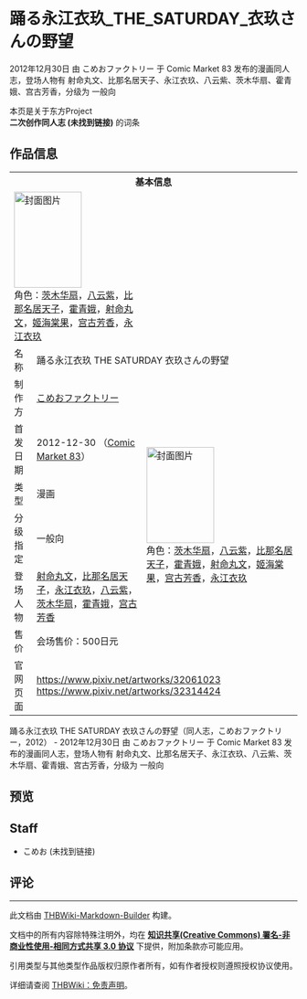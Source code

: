 # 踊る永江衣玖_THE_SATURDAY_衣玖さんの野望

<!-- source html: G:\repos\THBWiki-Markdown-Builder\THBWikiMarkdown\Temp\main\c\cb\ns0%3A%E8%B8%8A%E3%82%8B%E6%B0%B8%E6%B1%9F%E8%A1%A3%E7%8E%96_THE_SATURDAY_%E8%A1%A3%E7%8E%96%E3%81%95%E3%82%93%E3%81%AE%E9%87%8E%E6%9C%9B.html -->

2012年12月30日 由 こめおファクトリー 于 Comic Market 83 发布的漫画同人志，登场人物有 射命丸文、比那名居天子、永江衣玖、八云紫、茨木华扇、霍青娥、宫古芳香，分级为 一般向

本页是关于东方Project  
 **二次创作同人志 (未找到链接)** 的词条
## 作品信息

<table><tbody><tr><th colspan="3">基本信息</th></tr><tr><td class="cover-artwork-mobile" colspan="2"><a href="./文件-踊る永江衣玖_THE_SATURDAY_衣玖さんの野望封面.jpg.md" class="image" title="封面图片"><img alt="封面图片" src="https://upload.thwiki.cc/thumb/7/78/%E8%B8%8A%E3%82%8B%E6%B0%B8%E6%B1%9F%E8%A1%A3%E7%8E%96_THE_SATURDAY_%E8%A1%A3%E7%8E%96%E3%81%95%E3%82%93%E3%81%AE%E9%87%8E%E6%9C%9B%E5%B0%81%E9%9D%A2.jpg/118px-%E8%B8%8A%E3%82%8B%E6%B0%B8%E6%B1%9F%E8%A1%A3%E7%8E%96_THE_SATURDAY_%E8%A1%A3%E7%8E%96%E3%81%95%E3%82%93%E3%81%AE%E9%87%8E%E6%9C%9B%E5%B0%81%E9%9D%A2.jpg" decoding="async" loading="lazy" width="118" height="168" srcset="https://upload.thwiki.cc/thumb/7/78/%E8%B8%8A%E3%82%8B%E6%B0%B8%E6%B1%9F%E8%A1%A3%E7%8E%96_THE_SATURDAY_%E8%A1%A3%E7%8E%96%E3%81%95%E3%82%93%E3%81%AE%E9%87%8E%E6%9C%9B%E5%B0%81%E9%9D%A2.jpg/178px-%E8%B8%8A%E3%82%8B%E6%B0%B8%E6%B1%9F%E8%A1%A3%E7%8E%96_THE_SATURDAY_%E8%A1%A3%E7%8E%96%E3%81%95%E3%82%93%E3%81%AE%E9%87%8E%E6%9C%9B%E5%B0%81%E9%9D%A2.jpg 1.5x, https://upload.thwiki.cc/thumb/7/78/%E8%B8%8A%E3%82%8B%E6%B0%B8%E6%B1%9F%E8%A1%A3%E7%8E%96_THE_SATURDAY_%E8%A1%A3%E7%8E%96%E3%81%95%E3%82%93%E3%81%AE%E9%87%8E%E6%9C%9B%E5%B0%81%E9%9D%A2.jpg/237px-%E8%B8%8A%E3%82%8B%E6%B0%B8%E6%B1%9F%E8%A1%A3%E7%8E%96_THE_SATURDAY_%E8%A1%A3%E7%8E%96%E3%81%95%E3%82%93%E3%81%AE%E9%87%8E%E6%9C%9B%E5%B0%81%E9%9D%A2.jpg 2x" data-file-width="361" data-file-height="512"></a><div class="cover-char">角色：<a href="./茨木华扇.md" title="茨木华扇">茨木华扇</a>，<a href="./八云紫.md" title="八云紫">八云紫</a>，<a href="./比那名居天子.md" title="比那名居天子">比那名居天子</a>，<a href="./霍青娥.md" title="霍青娥">霍青娥</a>，<a href="./射命丸文.md" title="射命丸文">射命丸文</a>，<a href="./姬海棠果.md" title="姬海棠果">姬海棠果</a>，<a href="./宫古芳香.md" title="宫古芳香">宫古芳香</a>，<a href="./永江衣玖.md" title="永江衣玖">永江衣玖</a></div></td>
</tr><tr><td class="label">名称</td><td colspan="2"> 踊る永江衣玖 THE SATURDAY 衣玖さんの野望 </td></tr><tr><td class="label">制作方</td><td><a href="./こめおファクトリー.md" title="こめおファクトリー">こめおファクトリー</a></td><td class="cover-artwork" rowspan="6" style="min-width:168px;"><a href="./文件-踊る永江衣玖_THE_SATURDAY_衣玖さんの野望封面.jpg.md" class="image" title="封面图片"><img alt="封面图片" src="https://upload.thwiki.cc/thumb/7/78/%E8%B8%8A%E3%82%8B%E6%B0%B8%E6%B1%9F%E8%A1%A3%E7%8E%96_THE_SATURDAY_%E8%A1%A3%E7%8E%96%E3%81%95%E3%82%93%E3%81%AE%E9%87%8E%E6%9C%9B%E5%B0%81%E9%9D%A2.jpg/118px-%E8%B8%8A%E3%82%8B%E6%B0%B8%E6%B1%9F%E8%A1%A3%E7%8E%96_THE_SATURDAY_%E8%A1%A3%E7%8E%96%E3%81%95%E3%82%93%E3%81%AE%E9%87%8E%E6%9C%9B%E5%B0%81%E9%9D%A2.jpg" decoding="async" loading="lazy" width="118" height="168" srcset="https://upload.thwiki.cc/thumb/7/78/%E8%B8%8A%E3%82%8B%E6%B0%B8%E6%B1%9F%E8%A1%A3%E7%8E%96_THE_SATURDAY_%E8%A1%A3%E7%8E%96%E3%81%95%E3%82%93%E3%81%AE%E9%87%8E%E6%9C%9B%E5%B0%81%E9%9D%A2.jpg/178px-%E8%B8%8A%E3%82%8B%E6%B0%B8%E6%B1%9F%E8%A1%A3%E7%8E%96_THE_SATURDAY_%E8%A1%A3%E7%8E%96%E3%81%95%E3%82%93%E3%81%AE%E9%87%8E%E6%9C%9B%E5%B0%81%E9%9D%A2.jpg 1.5x, https://upload.thwiki.cc/thumb/7/78/%E8%B8%8A%E3%82%8B%E6%B0%B8%E6%B1%9F%E8%A1%A3%E7%8E%96_THE_SATURDAY_%E8%A1%A3%E7%8E%96%E3%81%95%E3%82%93%E3%81%AE%E9%87%8E%E6%9C%9B%E5%B0%81%E9%9D%A2.jpg/237px-%E8%B8%8A%E3%82%8B%E6%B0%B8%E6%B1%9F%E8%A1%A3%E7%8E%96_THE_SATURDAY_%E8%A1%A3%E7%8E%96%E3%81%95%E3%82%93%E3%81%AE%E9%87%8E%E6%9C%9B%E5%B0%81%E9%9D%A2.jpg 2x" data-file-width="361" data-file-height="512"></a><div class="cover-char">角色：<a href="./茨木华扇.md" title="茨木华扇">茨木华扇</a>，<a href="./八云紫.md" title="八云紫">八云紫</a>，<a href="./比那名居天子.md" title="比那名居天子">比那名居天子</a>，<a href="./霍青娥.md" title="霍青娥">霍青娥</a>，<a href="./射命丸文.md" title="射命丸文">射命丸文</a>，<a href="./姬海棠果.md" title="姬海棠果">姬海棠果</a>，<a href="./宫古芳香.md" title="宫古芳香">宫古芳香</a>，<a href="./永江衣玖.md" title="永江衣玖">永江衣玖</a></div></td>
</tr><tr><td class="label">首发日期</td><td>2012-12-30&#160;（<a href="/展会作品列表?e=Comic+Market%2383">Comic Market 83</a>）</td></tr><tr><td class="label">类型</td><td>漫画</td></tr><tr><td class="label">分级指定</td><td>一般向</td></tr><tr><td class="label">登场人物</td><td><a href="./射命丸文.md" title="射命丸文">射命丸文</a>，<a href="./比那名居天子.md" title="比那名居天子">比那名居天子</a>，<a href="./永江衣玖.md" title="永江衣玖">永江衣玖</a>，<a href="./八云紫.md" title="八云紫">八云紫</a>，<a href="./茨木华扇.md" title="茨木华扇">茨木华扇</a>，<a href="./霍青娥.md" title="霍青娥">霍青娥</a>，<a href="./宫古芳香.md" title="宫古芳香">宫古芳香</a></td></tr><tr><td class="label">售价</td><td>会场售价：500日元</td></tr>
<tr><td class="label">官网页面</td><td colspan="2"><a rel="nofollow" class="external free" href="https://www.pixiv.net/artworks/32061023">https://www.pixiv.net/artworks/32061023</a><br><a rel="nofollow" class="external free" href="https://www.pixiv.net/artworks/32314424">https://www.pixiv.net/artworks/32314424</a></td></tr></tbody></table>

踊る永江衣玖 THE SATURDAY 衣玖さんの野望（同人志，こめおファクトリー，2012） - 2012年12月30日 由 こめおファクトリー 于 Comic Market 83 发布的漫画同人志，登场人物有 射命丸文、比那名居天子、永江衣玖、八云紫、茨木华扇、霍青娥、宫古芳香，分级为 一般向
## 预览
## Staff
- こめお (未找到链接)

## 评论




---

此文档由 [THBWiki-Markdown-Builder](https://github.com/Delsin-Yu/THBWiki-Markdown-Builder) 构建。

文档中的所有内容除特殊注明外，均在 [**知识共享(Creative Commons) 署名-非商业性使用-相同方式共享 3.0 协议**](https://creativecommons.org/licenses/by-sa/3.0/deed.zh-hans) 下提供，附加条款亦可能应用。

引用类型与其他类型作品版权归原作者所有，如有作者授权则遵照授权协议使用。

详细请查阅 [THBWiki：免责声明](https://thbwiki.cc/THBWiki:%E5%85%8D%E8%B4%A3%E5%A3%B0%E6%98%8E)。

